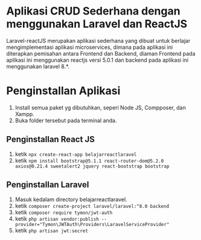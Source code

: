 # Aplikasi CRUD Sederhana dengan menggunakan Laravel dan ReactJS
Laravel-reactJS merupakan aplikasi sederhana yang dibuat untuk berlajar mengimplementasi aplikasi microservices, dimana pada aplikasi ini diterapkan pemisahan antara Frontend dan Backend, diaman Frontend pada aplikasi ini menggunakan reactjs versi 5.0.1 dan backend pada aplikasi ini menggunakan laravel 8.*.

# Penginstallan Aplikasi
1. Install semua paket yg dibutuhkan, seperi Node JS, Compposer, dan Xampp.
2. Buka folder tersebut pada terminal anda.

## Penginstallan React JS
1. ketik `npx create-react-app belajarreactlaravel`
1. ketik `npm install bootstrap@5.1.1 react-router-dom@5.2.0 axios@0.21.4 sweetalert2 jquery react-bootstrap bootstrap`

## Penginstallan Laravel
1. Masuk kedalam directory belajarreactlaravel.
2. ketik `composer create-project laravel/laravel:^8.0 backend`
3. ketik `composer require tymon/jwt-auth`
3. ketik `php artisan vendor:publish --provider="Tymon\JWTAuth\Providers\LaravelServiceProvider" `
3. ketik `php artisan jwt:secret`
